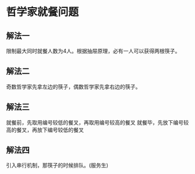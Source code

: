 # 哲学家就餐问题

## 解法一

限制最大同时就餐人数为4人。根据抽屉原理，必有一人可以获得两根筷子。

## 解法二

奇数哲学家先拿左边的筷子，偶数哲学家先拿右边的筷子。

## 解法三

就餐前，先取用编号较低的餐叉，再取用编号较高的餐叉
就餐毕，先放下编号较高的餐叉，再放下编号较低的餐叉

## 解法四

引入串行机制，那筷子的时候排队。(服务生)